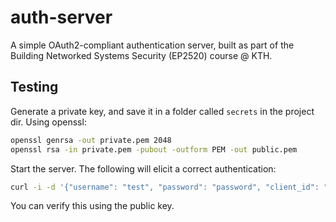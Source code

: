 # auth-server
A simple OAuth2-compliant authentication server, built as part of the Building Networked Systems Security (EP2520) course @ KTH. 

## Testing
Generate a private key, and save it in a folder called `secrets` in the project dir. Using openssl:
```bash
openssl genrsa -out private.pem 2048
openssl rsa -in private.pem -pubout -outform PEM -out public.pem
```

Start the server. The following will elicit a correct authentication: 

``` bash
curl -i -d '{"username": "test", "password": "password", "client_id": "test_client", "client_secret": "secret", "grant_type":"password"}' -H "Content-Type: application/json" http://localhost:3000/auth 
```
You can verify this using the public key. 






